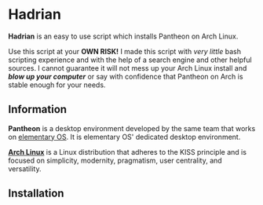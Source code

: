 # Hadrian
**Hadrian** is an easy to use script which installs Pantheon on Arch Linux.

Use this script at your **OWN RISK!** I made this script with *very little* bash scripting experience and with the help of a search engine and other helpful sources. I cannot guarantee it will not mess up your Arch Linux install and ***blow up your computer*** or say with confidence that Pantheon on Arch is stable enough for your needs.

## Information
**Pantheon** is a desktop environment developed by the same team that works on [elementary OS](https://elementary.io). It is elementary OS' dedicated desktop environment.

[**Arch Linux**](https://archlinux.org) is a Linux distribution that adheres to the KISS principle and is focused on simplicity, modernity, pragmatism, user centrality, and versatility.
## Installation
